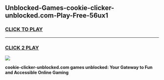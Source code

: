 
## Unblocked-Games-cookie-clicker-unblocked.com-Play-Free-56ux1
<h3>
<a href="https://premium76.site?title=cookie-clicker-unblocked.com&ref=21A">CLICK TO PLAY</a></h3>
<hr>

<h3>
<a href="https://premium76.site?title=cookie-clicker-unblocked.com&ref=21A">CLICK 2 PLAY</a>
  
</h3>

<a href="https://premium76.site?title=cookie-clicker-unblocked.com&ref=21A"><img src="https://clearcache.store/games.png"></a>


**cookie-clicker-unblocked.com games unblocked: Your Gateway to Fun and Accessible Online Gaming**
